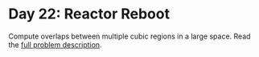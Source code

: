 # Day 22: Reactor Reboot

Compute overlaps between multiple cubic regions in a large space. Read the [full problem description](https://adventofcode.com/2021/day/22).
